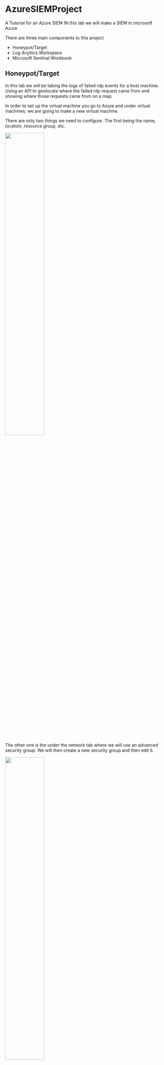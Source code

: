 # AzureSIEMProject
A Tutorial for an Azure SIEM
IN this lab we will make a SIEM in microsoft Azure

There are three main components to this project

<ul>
<li>Honeypot/Target</li>
<li>Log Anylitcs Workspace</li>
<li>Microsoft Sentinal Workbook</li>
</ul>

 <h2>Honeypot/Target</h2>
 In this lab we will be taking the logs of failed rdp events for a host machine. Using an API to geolocate where the failed rdp request came from and showing where those requests came from on a map. 

 In order to set up the virtual machine you go to Azure and under virtual machines; we are going to make a new virtual machine.

 There are only two things we need to configure. The first being the name, locatoin, resource group, etc.

 <img src ="https://i.imgur.com/tyzLYFI.png" height="50%" width="50%" >

 The other one is the under the network tab where we will use an advanced security group. We will then create a new security group and then edit it.

 <img src ="https://i.imgur.com/MR96VTE.png" height="50%" width="50%" >

 We will then delete the rule that already exists by clicking on the three dots to the right.

 <img src ="https://i.imgur.com/98guLqL.png" height="50%" width="50%" >

Then create a new rule. This rule will allow for all traffic to come through.

<img src ="https://i.imgur.com/sd7Ey9y.png" height="50%" width="50%" >


<h2>Log Anylitcs Workspace</h2>

 Next we're going to create the log anylitics workspace.

In this screenshot you can see that in the middle of screen is elipses. If you click on that you will get the option to make a new anylitics workspace.

<img src ="https://i.imgur.com/daGw75L.png" height="50%" width="50%" >

Configuring a log anylitcs work space is pretty simple.

<img src ="https://i.imgur.com/zEc0pS2.png" height="50%" width="50%" >

<h2>Microsoft Sentinal</h2>

Search Microsoft Sentinal in the search box and create it.


This is simple just click the log analytics workspace.

<img src ="https://i.imgur.com/6BCWkGB.png" height="50%" width="50%" >

Then click connect

<h2>Setting up logging</h2>

Go to the Microsoft Defender for Cloud then go to the Enviorment Settings.

<img src ="https://i.imgur.com/jcUtk23.png" height="50%" width="50%" >

Then allow the Server protection but there's no need for the SQL Server Protection.

<img src ="https://i.imgur.com/kuPKiVi.png" height="50%" width="50%" >

Go to data collection and change to all events.

<img src ="https://i.imgur.com/CmxRdCJ.png" height="50%" width="50%" >

<h2>Connecting log anylitcs workspace</h2>

Go to log anylitics workspace and choose the one that was made.

<img src ="https://i.imgur.com/CmxRdCJ.png" height="50%" width="50%">

Then choose virtual machines on the left

Click the virtual machine we made 

<img src = "https://i.imgur.com/wqQWQk0.png" height = "50%" width = "%50">

Then connect it.
<img src = "https://imgur.com/dwTSuSY" height = "%50" width = "%50">

<h2>Remoting into the VM</h2>

Go back to the Virtual Machine we created earlier and copy the it's IP address.

<img src = "https://i.imgur.com/UeH1MZD.png" height = "%50" width = "%50">

Copy that ip into remote desktop in and remote in using the details that was supplied when we created the VM.

<img src = "https://i.imgur.com/b6mru8q.png" height = "%50" width = "%50">

Here I would make sure that you allow the clipboard between the two machines but not allow anything else especially drives. 

Go to the Powershell ISE and make a new script. The name doesn't matter the code you will copy from [here](https://github.com/joshmadakor1/Sentinel-Lab/blob/main/Custom_Security_Log_Exporter.ps1).

<img src = "https://i.imgur.com/ahs5Pzd.png" height = "%50" width = "%50">

This script takes every failed rdp attempt that happens while the script is running it then sends the ip to the API to get it's geolocation finally it takes that information and stores it in <code>C:\ProgramData\failed_rdp.log</code>
Make sure you change the API key in the script to one that you get from [here](https://app.ipgeolocation.io).

Run the script then go to <code>C:\ProgramData\failed_rdp.log</code> and copy that information to your desktop

I would suggest that if you turn it off after a few requests come in before doing the next part.

<h2>Create Custom Logs</h2>

So we have the custom logs in a file on the VM. Now we need those to be read by the Log Anylitics Workspace.

Go to the Log Anylitcs Workspace and choose custom logs.

<img src="https://i.imgur.com/ekMf1eM.png" height = "%50" width = "%50">

Next we will supply logs to train the Logs Anylitics Workspace

Use the file that is located on your own computer, that was got from the virtual machine.

<img src="https://i.imgur.com/xL9tGXf.png" height = "%50" width = "%50">

In the collection path put where log is on the VM which is<code>C:\ProgramData\failed_rdp.log</code> 

<img src = "https://i.imgur.com/4ih5fCy.png" height = "%50" width = "%50">

In details i named it FAILED_RDP_WITH_GEO it will append _CL at the end of it.

<img src = "https://i.imgur.com/SqWzegk.png" height = "%50" width = "%50">

<h2>Extracting the fields from the logs</h2>

Now we are going to extract the logs.

In the Log Anylitic Workspace go to Logs.

<img src = "https://i.imgur.com/A1Gwo9g.png" height = "%50" width = "%50">

There run the FAILED_RDP_WITH_GEO_CL in the KUSTO interpreter. 

<img src = "https://i.imgur.com/1jcOR0o.png" height = "%50" width = "%50">

Then choose one of the logs and right click choose the extract fields option.

<img src = "https://i.imgur.com/3bIyMUL.png" height = "%50" width = "%50">

Now highlight the field and name it.

<img src = "https://i.imgur.com/S4wgq2A.png" height = "%50" width = "%50">

After that it will show the extracted field and how it has been applied to the other logs. If everything worked it will look something like this.

<img src = "https://i.imgur.com/8D76WNs.png" height = "%50" width = "%50">

If it doesn't work it will look like this

<img src = "https://i.imgur.com/uUgT1n3.png" height = "%50" width = "%50">

To fix it go to the wrong entry on the right click on the circle with the line through it in the top right corner of the entry and choose modify.

<img src = "https://i.imgur.com/uUgT1n3.png" height = "%50" width = "%50">

Then do it just like we did before.

<img src = "https://i.imgur.com/vagb04U.png" height = "%50" width = "%50">

After a couple they should work 

<img src = "https://i.imgur.com/fSQD1fd.png" height = "%50" width = "%50">

You need to extract the label, country, latitude, longitude, source host, and destination host fields. 

<h2>Mapping the data</h2>

Finally we are going to see all of our hard work on a map. 

Go to Microsoft Sentinal and start a new work book.

<img src = "https://i.imgur.com/UP2CAhH.png" height = "%50" width = "%50">

Make a new Query.

<img src = "https://i.imgur.com/1c6MjjL.png" height = "%50" width = "%50">

Then run this query.
<code>
 FAILED_RDP_WITH_GEO_CL | summarize event_count=count() by sourcehost_CF, latitude_CF, longitude_CF, country_CF, label_CF, destinationhost_CF
| where destinationhost_CF != "samplehost"
| where sourcehost_CF != ""
 </code>

<img src = "https://i.imgur.com/CrSvl3d.png" height = "%50" width = "%50">

Change the visualization to map. 

<img src = "https://i.imgur.com/NHDeV7p.png" height = "%50" width = "%50">

And lastly configure the map with the proper latitude, longitude, and label

<img src = "https://i.imgur.com/zV0HCaX.png" height = "%50" width = "%50">

Then you should see something like this.

<img src = "https://i.imgur.com/xoMBo79.png" height = "%50" width = "%50">
